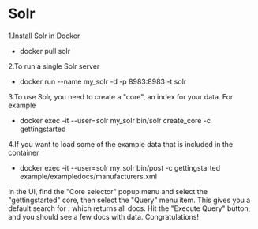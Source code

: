 # Solr

1.Install Solr in Docker
- docker pull solr

2.To run a single Solr server
- docker run --name my_solr -d -p 8983:8983 -t solr

3.To use Solr, you need to create a "core", an index for your data. For example
- docker exec -it --user=solr my_solr bin/solr create_core -c gettingstarted

4.If you want to load some of the example data that is included in the container
- docker exec -it --user=solr my_solr bin/post -c gettingstarted example/exampledocs/manufacturers.xml

In the UI, find the "Core selector" popup menu and select the "gettingstarted" core, then select the "Query" menu item. This gives you a default search for *:* which returns all docs. Hit the "Execute Query" button, and you should see a few docs with data. Congratulations!

